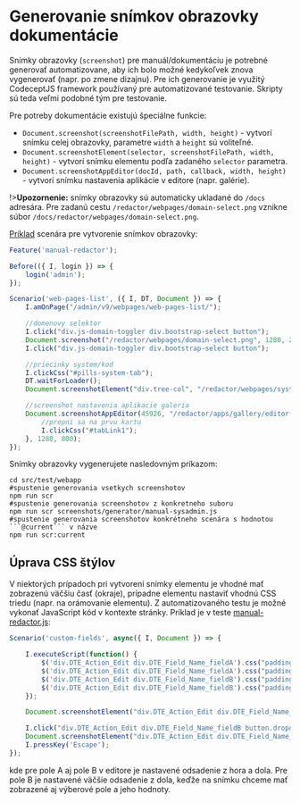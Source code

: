 # Generovanie snímkov obrazovky dokumentácie

Snímky obrazovky (```screenshot```) pre manuál/dokumentáciu je potrebné generovať automatizovane, aby ich bolo možné kedykoľvek znova vygenerovať (napr. po zmene dizajnu). Pre ich generovanie je využitý CodeceptJS framework používaný pre automatizované testovanie. Skripty sú teda veľmi podobné tým pre testovanie.

Pre potreby dokumentácie existujú špeciálne funkcie:

- ```Document.screenshot(screenshotFilePath, width, height)``` - vytvorí snímku celej obrazovky, parametre ```width``` a ```height``` sú voliteľné.
- ```Document.screenshotElement(selector, screenshotFilePath, width, height)``` - vytvorí snímku elementu podľa zadaného ```selector``` parametra.
- ```Document.screenshotAppEditor(docId, path, callback, width, height)``` - vytvorí snímku nastavenia aplikácie v editore (napr. galérie).

!>**Upozornenie:** snímky obrazovky sú automaticky ukladané do ```/docs``` adresára. Pre zadanú cestu ```/redactor/webpages/domain-select.png``` vznikne súbor ```/docs/redactor/webpages/domain-select.png```.

[Príklad](../../../src/test/webapp/screenshots/generator/manual-redactor.js) scenára pre vytvorenie snímkov obrazovky:

```javascript
Feature('manual-redactor');

Before(({ I, login }) => {
    login('admin');
});

Scenario('web-pages-list', ({ I, DT, Document }) => {
    I.amOnPage("/admin/v9/webpages/web-pages-list/");

    //domenovy selektor
    I.click("div.js-domain-toggler div.bootstrap-select button");
    Document.screenshot("/redactor/webpages/domain-select.png", 1280, 220);
    I.click("div.js-domain-toggler div.bootstrap-select button");

    //priecinky system/kod
    I.clickCss("#pills-system-tab");
    DT.waitForLoader();
    Document.screenshotElement("div.tree-col", "/redactor/webpages/system-folder.png", 1280, 300);

    //screenshot nastavenia aplikacie galeria
    Document.screenshotAppEditor(45926, "/redactor/apps/gallery/editor-dialog.png", function(Document, I, DT, DTE) {
        //prepni sa na prvu kartu
        I.clickCss("#tabLink1");
    }, 1280, 800);
});
```

Snímky obrazovky vygenerujete nasledovným príkazom:

```shell
cd src/test/webapp
#spustenie generovania vsetkych screenshotov
npm run scr
#spustenie generovania screenshotov z konkretneho suboru
npm run scr screenshots/generator/manual-sysadmin.js
#spustenie generovania screenshotov konkrétneho scenára s hodnotou ```@current``` v názve
npm run scr:current
```

## Úprava CSS štýlov

V niektorých prípadoch pri vytvorení snímky elementu je vhodné mať zobrazenú väčšiu časť (okraje), prípadne elementu nastaviť vhodnú CSS triedu (napr. na orámovanie elementu). Z automatizovaného testu je možné vykonať JavaScript kód v kontexte stránky. Príklad je v teste [manual-redactor.js](../../../src/test/webapp/screenshots/generator/manual-redactor.js):

```javascript
Scenario('custom-fields', async({ I, Document }) => {

    I.executeScript(function() {
        $('div.DTE_Action_Edit div.DTE_Field_Name_fieldA').css("padding-top", "10px");
        $('div.DTE_Action_Edit div.DTE_Field_Name_fieldA').css("padding-bottom", "10px");
        $('div.DTE_Action_Edit div.DTE_Field_Name_fieldB').css("padding-top", "10px");
        $('div.DTE_Action_Edit div.DTE_Field_Name_fieldB').css("padding-bottom", "175px");
    });

    Document.screenshotElement("div.DTE_Action_Edit div.DTE_Field_Name_fieldA", "/frontend/webpages/customfields/webpages-text.png");

    I.click("div.DTE_Action_Edit div.DTE_Field_Name_fieldB button.dropdown-toggle")
    Document.screenshotElement("div.DTE_Action_Edit div.DTE_Field_Name_fieldB", "/frontend/webpages/customfields/webpages-select.png");
    I.pressKey('Escape');
});
```

kde pre pole A aj pole B v editore je nastavené odsadenie z hora a dola. Pre pole B je nastavené väčšie odsadenie z dola, keďže na snímku chceme mať zobrazené aj výberové pole a jeho hodnoty.